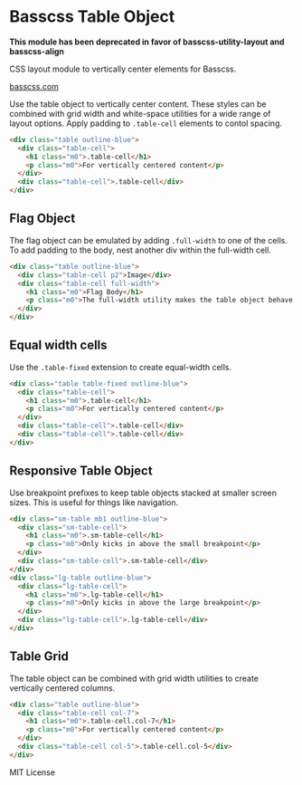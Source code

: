 # Basscss Table Object

**This module has been deprecated in favor of basscss-utility-layout and basscss-align**

<p class="hide">CSS layout module to vertically center elements for Basscss.</p>

<a href="http://basscss.com" class="hide">basscss.com</a>

Use the table object to vertically center content.
These styles can be combined with grid width and white-space utilities
for a wide range of layout options.
Apply padding to `.table-cell` elements to contol spacing.

```html
<div class="table outline-blue">
  <div class="table-cell">
    <h1 class="m0">.table-cell</h1>
    <p class="m0">For vertically centered content</p>
  </div>
  <div class="table-cell">.table-cell</div>
</div>
```

## Flag Object
The flag object can be emulated by adding `.full-width` to one of the cells.
To add padding to the body, nest another div within the full-width cell.

```html
<div class="table outline-blue">
  <div class="table-cell p2">Image</div>
  <div class="table-cell full-width">
    <h1 class="m0">Flag Body</h1>
    <p class="m0">The full-width utility makes the table object behave like the flag object.</p>
  </div>
</div>
```

## Equal width cells
Use the `.table-fixed` extension to create equal-width cells.

```html
<div class="table table-fixed outline-blue">
  <div class="table-cell">
    <h1 class="m0">.table-cell</h1>
    <p class="m0">For vertically centered content</p>
  </div>
  <div class="table-cell">.table-cell</div>
  <div class="table-cell">.table-cell</div>
</div>
```

## Responsive Table Object
Use breakpoint prefixes to keep table objects stacked at smaller screen sizes.
This is useful for things like navigation.

```html
<div class="sm-table mb1 outline-blue">
  <div class="sm-table-cell">
    <h1 class="m0">.sm-table-cell</h1>
    <p class="m0">Only kicks in above the small breakpoint</p>
  </div>
  <div class="sm-table-cell">.sm-table-cell</div>
</div>
<div class="lg-table outline-blue">
  <div class="lg-table-cell">
    <h1 class="m0">.lg-table-cell</h1>
    <p class="m0">Only kicks in above the large breakpoint</p>
  </div>
  <div class="lg-table-cell">.lg-table-cell</div>
</div>
```

## Table Grid
The table object can be combined with grid width utilities to create vertically centered columns.

```html
<div class="table outline-blue">
  <div class="table-cell col-7">
    <h1 class="m0">.table-cell.col-7</h1>
    <p class="m0">For vertically centered content</p>
  </div>
  <div class="table-cell col-5">.table-cell.col-5</div>
</div>
```

MIT License

